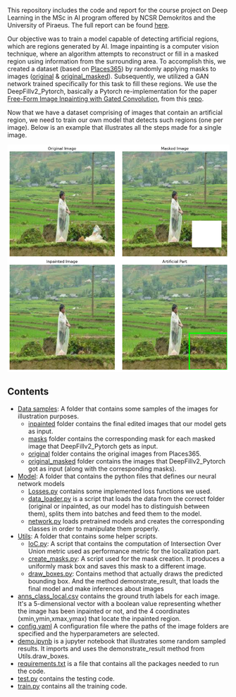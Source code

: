 This repository includes the code and report for the course project on Deep Learning in the MSc in AI program offered by NCSR Demokritos and the University of Piraeus. The full report can be found [here](Classification___Localization_of_Inpainted_Regions.pdf).

Our objective was to train a model capable of detecting artificial regions, which are regions generated by AI. Image inpainting is a computer vision technique, where an algorithm attempts to reconstruct or fill in a masked region using information from the surrounding area. To accomplish this, we created a dataset (based on [Places365](http://places2.csail.mit.edu/download.html)) by randomly applying masks to images ([original](Data%20Samples/original/) & [original_masked](Data%20Samples/original_masked/)). Subsequently, we utilized a GAN network trained specifically for this task to fill these regions. We use the DeepFillv2_Pytorch, basically a Pytorch re-implementation for the paper [Free-Form Image Inpainting with Gated Convolution](https://arxiv.org/abs/1806.03589), from this [repo](https://github.com/csqiangwen/DeepFillv2_Pytorch#readme). <br>

Now that we have a dataset comprising of images that contain an artificial region, we need to train our own model that detects such regions (one per image). Below is an example that illustrates all the steps made for a single image. 

![Full process](Data%20Samples/full.png)

## Contents

- [Data samples](Data%20Samples): A folder that contains some samples of the images for illustration purposes.
   - [inpainted](Data%20Samples/inpainted/) folder contains the final edited images that our model gets as input.
   - [masks](Data%20Samples/masks/) folder contains the corresponding mask for each masked image that DeepFillv2_Pytorch gets as input.
   - [original](Data%20Samples/original/) folder contains the original images from Places365.
   - [original_masked](Data%20Samples/original_masked/) folder contains the images that DeepFillv2_Pytorch got as input (along with the corresponding masks).
- [Model](Model): A folder that contains the python files that defines our neural network models
   - [Losses.py](Model/Losses.py) contains some implemented loss functions we used.
   - [data_loader.py](Model/data_loader.py) is a script that loads the data from the correct folder (original or inpainted, as our model has to distinguish between them), splits them into batches and feed them to the model.
  - [network.py](Model/network.py) loads pretrained models and creates the corresponding classes in order to manipulate them properly.
- [Utils](Utils): A folder that contains some helper scripts.
   - [IoC.py](Utils/IoC.py): A script that contains the computation of Intersection Over Union metric used as performance metric for the localization part.
   - [create_masks.py](Utils/create_masks.py): A script used for the mask creation. It produces a uniformly mask box and saves this mask to a different image.
   - [draw_boxes.py](Utils/draw_boxes.py): Contains method that actually draws the predicted bounding box. And the method demonstrate_result, that loads the final model and make inferences about images
- [anns_class_local.csv](anns_class_local.csv) contains the ground truth labels for each image. It's a 5-dimensional vector with a boolean value representing whether the image has been inpainted or not, and the 4 coordinates (xmin,ymin,xmax,ymax) that locate the inpainted region.
- [config.yaml](config.yaml) A configuration file where the paths of the image folders are specified and the hyperparameters are selected.
- [demo.ipynb](demo.ipynb) is a jupyter notebook that illustrates some random sampled results. It imports and uses the demonstrate_result method from Utils.draw_boxes.
- [requirements.txt](requirements.txt) is a file that contains all the packages needed to run the code.
- [test.py](test.py) contains the testing code.
- [train.py](train.py) contains all the training code.
